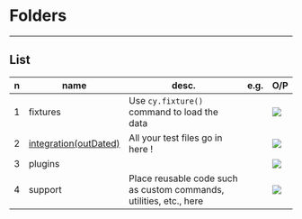 # Folders

---

## List
|n|name|desc.|e.g.|O/P|
|-|----|-----|----|---|
|1|fixtures|Use `cy.fixture()` command to load the data||<img src="https://i.imgur.com/vF3Go2v.png">|
|2|<ins>integration(outDated)</ins>|All your test files go in here !||<img src="https://i.imgur.com/nODIlYq.png">|
|3|plugins|||<img src="https://i.imgur.com/jUSsdSz.png">|
|4|support|Place reusable code such as custom commands, utilities, etc., here||<img src="https://i.imgur.com/M5cGPyO.png">|
